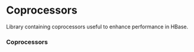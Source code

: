 Coprocessors
=========

Library containing coprocessors useful to enhance performance in HBase.

### Coprocessors ###


